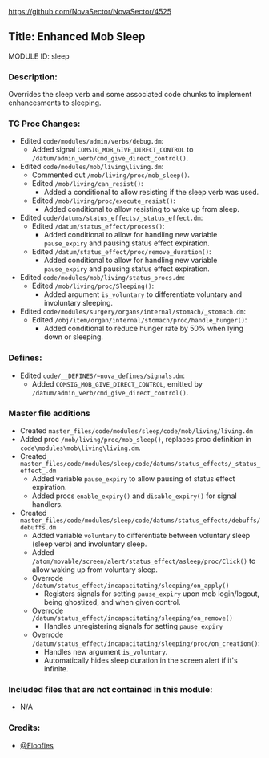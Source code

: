 https://github.com/NovaSector/NovaSector/4525

## Title: Enhanced Mob Sleep

MODULE ID: sleep

### Description:

Overrides the sleep verb and some associated code chunks to implement enhancesments to sleeping.

### TG Proc Changes:

- Edited `code/modules/admin/verbs/debug.dm`:
  - Added signal `COMSIG_MOB_GIVE_DIRECT_CONTROL` to `/datum/admin_verb/cmd_give_direct_control()`.
- Edited `code/modules/mob/living\living.dm`:
  - Commented out `/mob/living/proc/mob_sleep()`.
  - Edited `/mob/living/can_resist()`:
    - Added a conditional to allow resisting if the sleep verb was used.
  - Edited `/mob/living/proc/execute_resist()`:
    - Added conditional to allow resisting to wake up from sleep.
- Edited `code/datums/status_effects/_status_effect.dm`:
  - Edited `/datum/status_effect/process()`:
    - Added conditional to allow for handling new variable `pause_expiry` and pausing status effect expiration.
  - Edited `/datum/status_effect/proc/remove_duration()`:
    - Added conditional to allow for handling new variable `pause_expiry` and pausing status effect expiration.
- Edited `code/modules/mob/living/status_procs.dm`:
  - Edited `/mob/living/proc/Sleeping()`:
    - Added argument `is_voluntary` to differentiate voluntary and involuntary sleeping.
- Edited `code/modules/surgery/organs/internal/stomach/_stomach.dm`:
  - Edited `/obj/item/organ/internal/stomach/proc/handle_hunger()`:
    - Added conditional to reduce hunger rate by 50% when lying down or sleeping.

### Defines:

- Edited `code/__DEFINES/~nova_defines/signals.dm`:
  - Added `COMSIG_MOB_GIVE_DIRECT_CONTROL`, emitted by `/datum/admin_verb/cmd_give_direct_control()`.

### Master file additions

 - Created `master_files/code/modules/sleep/code/mob/living/living.dm`
  - Added proc `/mob/living/proc/mob_sleep()`, replaces proc definition in `code\modules\mob\living\living.dm`.
- Created `master_files/code/modules/sleep/code/datums/status_effects/_status_effect_.dm`
  - Added variable `pause_expiry` to allow pausing of status effect expiration.
  - Added procs `enable_expiry()` and `disable_expiry()` for signal handlers.
- Created `master_files/code/modules/sleep/code/datums/status_effects/debuffs/debuffs.dm`
  - Added variable `voluntary` to differentiate between voluntary sleep (sleep verb) and involuntary sleep.
  - Added `/atom/movable/screen/alert/status_effect/asleep/proc/Click()` to allow waking up from voluntary sleep.
  - Overrode `/datum/status_effect/incapacitating/sleeping/on_apply()`
    - Registers signals for setting `pause_expiry` upon mob login/logout, being ghostized, and when given control.
  - Overrode `/datum/status_effect/incapacitating/sleeping/on_remove()`
    - Handles unregistering signals for setting `pause_expiry`
  - Overrode `/datum/status_effect/incapacitating/sleeping/proc/on_creation()`:
    - Handles new argument `is_voluntary`.
    - Automatically hides sleep duration in the screen alert if it's infinite.

### Included files that are not contained in this module:

- N/A

### Credits:
- [@Floofies](https://github.com/Floofies)
